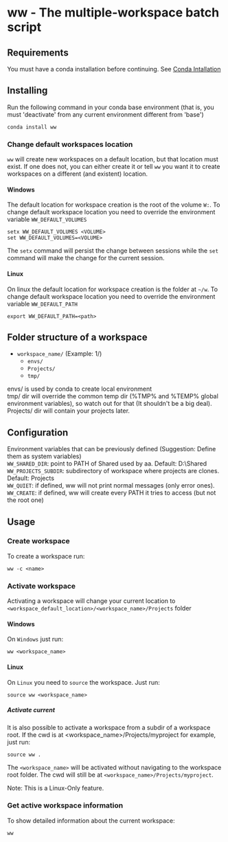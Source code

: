 # ww - The multiple-workspace batch script

## Requirements

You must have a conda installation before continuing.
See [Conda Intallation](https://conda.io/projects/conda/en/latest/user-guide/install/index.html) 


## Installing

Run the following command in your conda base environment (that is, you must 'deactivate' from any current environment different from 'base')

```
conda install ww
```

### Change default workspaces location

`ww` will create new workspaces on a default location, but that location must exist. If one does not, you can either create it or tell `ww` you want it to create workspaces on a different (and existent) location.

#### Windows

The default location for workspace creation is the root of the volume `W:`. 
To change default workspace location you need to override the environment variable `WW_DEFAULT_VOLUMES`

```
setx WW_DEFAULT_VOLUMES <VOLUME>
set WW_DEFAULT_VOLUMES=<VOLUME>
```

The `setx` command will persist the change between sessions while the `set` command will make the change for the current session.

#### Linux

On linux the default location for workspace creation is the folder at `~/w`. 
To change default workspace location you need to override the environment variable `WW_DEFAULT_PATH`

```
export WW_DEFAULT_PATH=<path>
```


## Folder structure of a workspace

- ```workspace_name/``` (Example: 1/)
    - ```envs/```
    - ```Projects/```
    - ```tmp/```

envs/ is used by conda to create local environment  
tmp/ dir will override the common temp dir (%TMP% and %TEMP% global environment variables), so watch out for that (It shouldn't be a big deal).  
Projects/ dir will contain your projects later.


## Configuration

Environment variables that can be previously defined (Suggestion: Define them as system variables)  
```WW_SHARED_DIR```:      point to PATH of Shared used by aa. Default: D:\Shared  
```WW_PROJECTS_SUBDIR```: subdirectory of workspace where projects are clones. Default: Projects  
```WW_QUIET```:           if defined, ww will not print normal messages (only error ones).  
```WW_CREATE```:          if defined, ww will create every PATH it tries to access (but not the root one)


## Usage

### Create workspace

To create a workspace run:

```
ww -c <name>
```

### Activate workspace

Activating a workspace will change your current location to `<workspace_default_location>/<workspace_name>/Projects` folder

#### Windows
On `Windows` just run:

```
ww <workspace_name>
```

#### Linux

On `Linux` you need to `source` the workspace. Just run:

```
source ww <workspace_name>
```

##### Activate current

It is also possible to activate a workspace from a subdir of a workspace root. If the cwd is at <workspace_name>/Projects/myproject for example, just run:

```
source ww .
```

The `<workspace_name>` will be activated without navigating to the workspace root folder. The cwd will still be at `<workspace_name>/Projects/myproject`.

Note: This is a Linux-Only feature. 


### Get active workspace information 

To show detailed information about the current workspace:

```
ww
```
